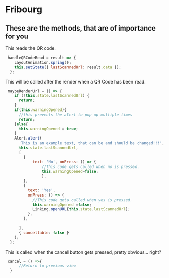 # Fribourg

## These are the methods, that are of importance for you

This reads the QR code.

```Javascript
 handleQRCodeRead = result => {
    LayoutAnimation.spring();
    this.setState({ lastScannedUrl: result.data });
  };
```

This will be called after the render when a QR Code has been read.

```Javascript
 maybeRenderUrl = () => {
    if (!this.state.lastScannedUrl) {
      return;
    }
    if(this.warningOpened){
      //this prevents the alert to pop up multiple times
      return;
    }else{
      this.warningOpened = true;
    }
    Alert.alert(
      'This is an example text, that can be and should be changed!!!',
      this.state.lastScannedUrl,
      [
        {
            text: 'No', onPress: () => {
                //This code gets called when no is pressed.  
                this.warningOpened=false; 
                },
        },
        {
          text: 'Yes',
          onPress: () => {
            //This code gets called when yes is pressed.  
            this.warningOpened =false;
            Linking.openURL(this.state.lastScannedUrl);
          },
        },

      ],
      { cancellable: false }
    );
  };
```

This is called when the cancel button gets pressed, pretty obvious... right?

```Javascript
 cancel = () =>{
      //Return to previous view
  }
```

